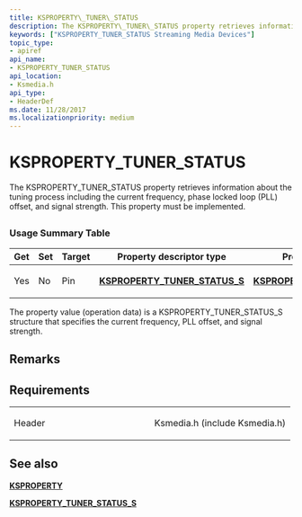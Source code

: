 ```yaml
---
title: KSPROPERTY\_TUNER\_STATUS
description: The KSPROPERTY\_TUNER\_STATUS property retrieves information about the tuning process including the current frequency, phase locked loop (PLL) offset, and signal strength. This property must be implemented.
keywords: ["KSPROPERTY_TUNER_STATUS Streaming Media Devices"]
topic_type:
- apiref
api_name:
- KSPROPERTY_TUNER_STATUS
api_location:
- Ksmedia.h
api_type:
- HeaderDef
ms.date: 11/28/2017
ms.localizationpriority: medium
---
```


# KSPROPERTY\_TUNER\_STATUS


The KSPROPERTY\_TUNER\_STATUS property retrieves information about the tuning process including the current frequency, phase locked loop (PLL) offset, and signal strength. This property must be implemented.

## <span id="ddk_ksproperty_tuner_status_ks"></span><span id="DDK_KSPROPERTY_TUNER_STATUS_KS"></span>


### Usage Summary Table

<table>
<colgroup>
<col width="20%" />
<col width="20%" />
<col width="20%" />
<col width="20%" />
<col width="20%" />
</colgroup>
<thead>
<tr class="header">
<th>Get</th>
<th>Set</th>
<th>Target</th>
<th>Property descriptor type</th>
<th>Property value type</th>
</tr>
</thead>
<tbody>
<tr class="odd">
<td><p>Yes</p></td>
<td><p>No</p></td>
<td><p>Pin</p></td>
<td><p><a href="/windows-hardware/drivers/ddi/ksmedia/ns-ksmedia-ksproperty_tuner_status_s" data-raw-source="[&lt;strong&gt;KSPROPERTY_TUNER_STATUS_S&lt;/strong&gt;](/windows-hardware/drivers/ddi/ksmedia/ns-ksmedia-ksproperty_tuner_status_s)"><strong>KSPROPERTY_TUNER_STATUS_S</strong></a></p></td>
<td><p><a href="/windows-hardware/drivers/ddi/ksmedia/ns-ksmedia-ksproperty_tuner_status_s" data-raw-source="[&lt;strong&gt;KSPROPERTY_TUNER_STATUS_S&lt;/strong&gt;](/windows-hardware/drivers/ddi/ksmedia/ns-ksmedia-ksproperty_tuner_status_s)"><strong>KSPROPERTY_TUNER_STATUS_S</strong></a></p></td>
</tr>
</tbody>
</table>

 

The property value (operation data) is a KSPROPERTY\_TUNER\_STATUS\_S structure that specifies the current frequency, PLL offset, and signal strength.

## Remarks

## Requirements

<table>
<colgroup>
<col width="50%" />
<col width="50%" />
</colgroup>
<tbody>
<tr class="odd">
<td><p>Header</p></td>
<td>Ksmedia.h (include Ksmedia.h)</td>
</tr>
</tbody>
</table>

## See also


[**KSPROPERTY**](/windows-hardware/drivers/ddi/ks/ns-ks-ksidentifier)

[**KSPROPERTY\_TUNER\_STATUS\_S**](/windows-hardware/drivers/ddi/ksmedia/ns-ksmedia-ksproperty_tuner_status_s)

